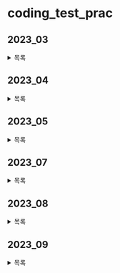 # coding_test_prac
## 2023_03
<details>
<summary>목록</summary>

[230324](2023_03/230324.py) - [공원 산책](https://school.programmers.co.kr/learn/courses/30/lessons/172928)  
</details>

## 2023_04
<details>
<summary>목록</summary>
  
[230404](2023_04/230404.py) - [프렌즈4블록](https://school.programmers.co.kr/learn/courses/30/lessons/17679)  
[230406](2023_04/230406.py) - [배열 두배 만들기](https://school.programmers.co.kr/learn/courses/30/lessons/120809)  
[230407](2023_04/230407.py) - [옹알이](https://school.programmers.co.kr/learn/courses/30/lessons/120956)  
[230408](2023_04/230408.py) - [평행](https://school.programmers.co.kr/learn/courses/30/lessons/120875)  
[230418](2023_04/230418.py) - [달리기 경주](https://school.programmers.co.kr/learn/courses/30/lessons/178871)  
[230419](2023_04/230419.py) - [신고 결과 받기](https://school.programmers.co.kr/learn/courses/30/lessons/92334)  
[230420](2023_04/230420.py) - [배열 뒤집기](https://school.programmers.co.kr/learn/courses/30/lessons/120821)  
[230425](2023_04/230425.py) - [문자열 뒤집기](https://school.programmers.co.kr/learn/courses/30/lessons/120822)  
[230426](2023_04/230426.py) - [파일명 정렬](https://school.programmers.co.kr/learn/courses/30/lessons/17686)  
[230427](2023_04/230427.py) - [추억 점수](https://school.programmers.co.kr/learn/courses/30/lessons/176963)  
[230428](2023_04/230428.py) - [비밀지도](https://school.programmers.co.kr/learn/courses/30/lessons/17681)  
</details>

## 2023_05
<details>
<summary>목록</summary>
  
[230501_01](2023_05/230501_01.py) - [n의 배수 고르기](https://school.programmers.co.kr/learn/courses/30/lessons/120905)  
[230501_02](2023_05/230501_02.py) - [가위 바위 보](https://school.programmers.co.kr/learn/courses/30/lessons/120839)  
[230501_03](2023_05/230501_03.py) - [점의 위치 구하기](https://school.programmers.co.kr/learn/courses/30/lessons/120841)  
[230502_01](2023_05/230502_01.py) - [영어가 싫어요](https://school.programmers.co.kr/learn/courses/30/lessons/120894)  
[230503_01](2023_05/230503_01.py) - [성격 유형 검사하기](https://school.programmers.co.kr/learn/courses/30/lessons/118666)  
[230504_01](2023_05/230504_01.py) - [키패드 누르기](https://school.programmers.co.kr/learn/courses/30/lessons/67256)  
[230516_01](2023_05/230516_01.py) - [최댓값 만들기](https://school.programmers.co.kr/learn/courses/30/lessons/120847)  
[230518_01](2023_05/230518_01.py) - [주차 요금 계산](https://school.programmers.co.kr/learn/courses/30/lessons/92341)  
[230530_01](2023_05/230530_01.py) - [신규 아이디 추천](https://school.programmers.co.kr/learn/courses/30/lessons/72410)  
[230531_01](2023_05/230531_01.py) - [로또의 최고 순위와 최저 순위](https://school.programmers.co.kr/learn/courses/30/lessons/77484)  
</details>

## 2023_07
<details>
<summary>목록</summary>

[230714_01](2023_07/230714_01.py) - [문자열 정렬하기](https://school.programmers.co.kr/learn/courses/30/lessons/120850)  
[230724_01](2023_07/230724_01.py) - [중복된 문자 제거](https://school.programmers.co.kr/learn/courses/30/lessons/120888)  
[230726_01](2023_07/230726_01.py) - [2차원으로 만들기](https://school.programmers.co.kr/learn/courses/30/lessons/120842)  
</details>

## 2023_08
<details>
<summary>목록</summary>

[230802_01](2023_08/230802_01.py) - [캐릭터의 좌표](https://school.programmers.co.kr/learn/courses/30/lessons/120861)  
[230803_01](2023_08/230803_01.py) - [겹치는 선분의 길이](https://school.programmers.co.kr/learn/courses/30/lessons/120876)  
</details>

## 2023_09
<details>
<summary>목록</summary>

[230907_01](2023_09/230907_01.py) - [블랙잭](https://www.acmicpc.net/problem/2798)  
[230913_01](2023_09/230913_01.py) - [분해합](https://www.acmicpc.net/problem/2231)  
[230919_01](2023_09/230919_01.py) - [두 수 비교하기](https://www.acmicpc.net/problem/1330)  
[230919_02](2023_09/230919_02.py) - [시험 성적](https://www.acmicpc.net/problem/9498)  
[230919_03](2023_09/230919_03.py) - [윤년](https://www.acmicpc.net/problem/2753)  
[230919_04](2023_09/230919_04.py) - [사분면 고르기](https://www.acmicpc.net/problem/14681)  
[230919_05](2023_09/230919_05.py) - [알람 시계](https://www.acmicpc.net/problem/2884)  
[230919_06](2023_09/230919_06.py) - [오븐 시계](https://www.acmicpc.net/problem/2525)  
</details>